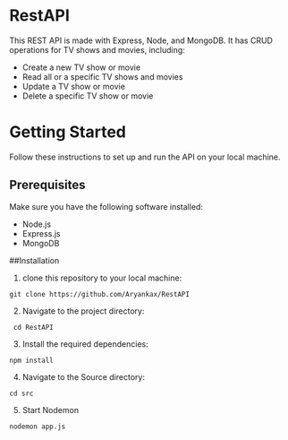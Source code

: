 # RestAPI
This REST API is made with Express, Node, and MongoDB. It has CRUD operations for TV shows and movies, including: 

- Create a new TV show or movie
- Read all or a specific TV shows and movies
- Update a TV show or movie
- Delete a specific TV show or movie

# Getting Started

Follow these instructions to set up and run the API on your local machine.

## Prerequisites

Make sure you have the following software installed:

- Node.js
- Express.js
- MongoDB

##Installation

1. clone this repository to your local machine:

`git clone https://github.com/Aryankax/RestAPI`

2. Navigate to the project directory:

` cd RestAPI`

3. Install the required dependencies:

`npm install`

4. Navigate to the Source directory:

`cd src`

5. Start Nodemon

`nodemon app.js`





